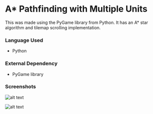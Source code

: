 # A* Pathfinding with Multiple Units
This was made using the PyGame library from Python. It has an A* star algorithm and tilemap scrolling implementation.
### Language Used
- Python
### External Dependency
- PyGame library

### Screenshots
![alt text](https://github.com/zEuS-0390/Multiple-Units-Pathfinding/blob/main/images/screenshots/image_sample_1.png)

![alt text](https://github.com/zEuS-0390/Multiple-Units-Pathfinding/blob/main/images/screenshots/image_sample_2.png)
